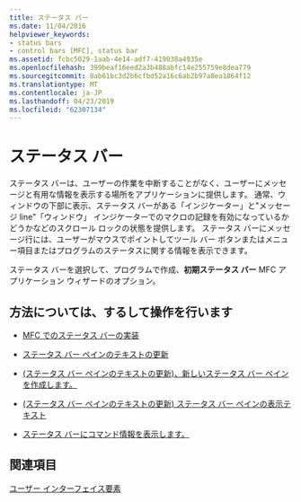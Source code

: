 ```yaml
---
title: ステータス バー
ms.date: 11/04/2016
helpviewer_keywords:
- status bars
- control bars [MFC], status bar
ms.assetid: fcbc5029-1aab-4e14-adf7-419038a4935e
ms.openlocfilehash: 399beaf16eed2a3b488abfc14e255759e8dea779
ms.sourcegitcommit: 0ab61bc3d2b6cfbd52a16c6ab2b97a8ea1864f12
ms.translationtype: MT
ms.contentlocale: ja-JP
ms.lasthandoff: 04/23/2019
ms.locfileid: "62307134"
---
```

# <a name="status-bars"></a>ステータス バー

ステータス バーは、ユーザーの作業を中断することがなく、ユーザーにメッセージと有用な情報を表示する場所をアプリケーションに提供します。 通常、ウィンドウの下部に表示、ステータス バーがある「インジケーター」と"メッセージ line"「ウィンドウ」 インジケーターでのマクロの記録を有効になっているかどうかなどのスクロール ロックの状態を提供します。 ステータス バーにメッセージ行には、ユーザーがマウスでポイントしてツール バー ボタンまたはメニュー項目またはプログラムのステータスに関する情報を表示できます。

ステータス バーを選択して、プログラムで作成、**初期ステータス バー** MFC アプリケーション ウィザードのオプション。

## <a name="what-do-you-want-to-know-more-about"></a>方法については、するして操作を行います

- [MFC でのステータス バーの実装](../mfc/status-bar-implementation-in-mfc.md)

- [ステータス バー ペインのテキストの更新](../mfc/updating-the-text-of-a-status-bar-pane.md)

- [(ステータス バー ペインのテキストの更新)、新しいステータス バー ペインを作成します。](../mfc/updating-the-text-of-a-status-bar-pane.md)

- [(ステータス バー ペインのテキストの更新) ステータス バー ペインの表示テキスト](../mfc/updating-the-text-of-a-status-bar-pane.md)

- [ステータス バーにコマンド情報を表示します。](../mfc/how-to-display-command-information-in-the-status-bar.md)

## <a name="see-also"></a>関連項目

[ユーザー インターフェイス要素](../mfc/user-interface-elements-mfc.md)
